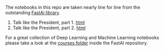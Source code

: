 The notebooks in this repo are taken nearly line for line from the outstanding [FastAi library](https://github.com/fastai).

1. Talk like the President, part 1. [html](https://radekosmulski.github.io/presidential/talk_like_the_president_part_1.html)
2. Talk like the President, part 2. [html](https://radekosmulski.github.io/presidential/talk_like_the_president_part_2.html)

For a great collection of Deep Learning and Machine Learning notebooks please take a look at the [courses folder](https://github.com/fastai/fastai/tree/master/courses) inside the FastAI repository.

